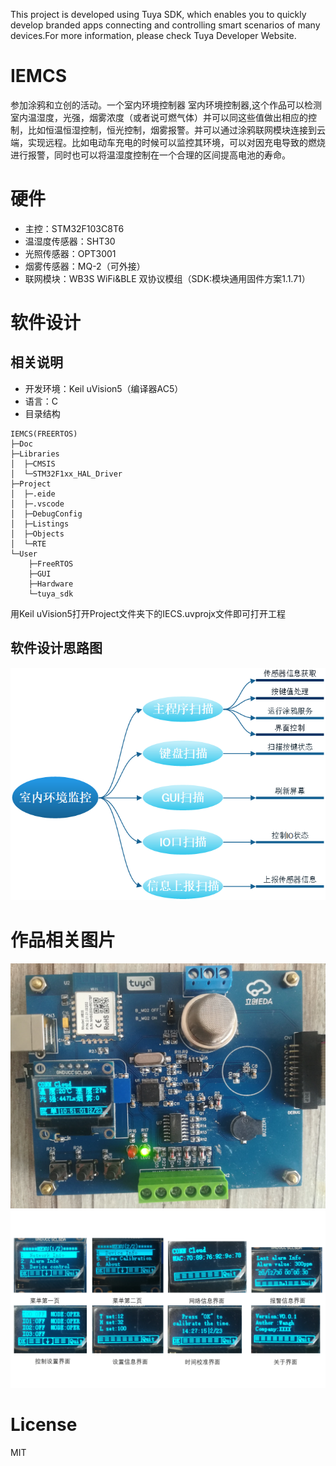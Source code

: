 This project is developed using Tuya SDK, which enables you to quickly develop branded apps connecting and controlling smart scenarios of many devices.For more information, please check Tuya Developer Website.
# IEMCS
参加涂鸦和立创的活动。一个室内环境控制器
室内环境控制器,这个作品可以检测室内温湿度，光强，烟雾浓度（或者说可燃气体）并可以同这些值做出相应的控制，比如恒温恒湿控制，恒光控制，烟雾报警。并可以通过涂鸦联网模块连接到云端，实现远程。比如电动车充电的时候可以监控其环境，可以对因充电导致的燃烧进行报警，同时也可以将温湿度控制在一个合理的区间提高电池的寿命。
# 硬件
* 主控：STM32F103C8T6
* 温湿度传感器：SHT30
* 光照传感器：OPT3001
* 烟雾传感器：MQ-2（可外接）
* 联网模块：WB3S WiFi&BLE 双协议模组（SDK:模块通用固件方案1.1.71）
# 软件设计
## 相关说明
* 开发环境：Keil uVision5（编译器AC5）
* 语言：C
* 目录结构
```
IEMCS(FREERTOS)
├─Doc
├─Libraries
│  ├─CMSIS
│  └─STM32F1xx_HAL_Driver
├─Project
│  ├─.eide
│  ├─.vscode
│  ├─DebugConfig
│  ├─Listings
│  ├─Objects
│  └─RTE
└─User
    ├─FreeRTOS
    ├─GUI
    ├─Hardware
    └─tuya_sdk
```
用Keil uVision5打开Project文件夹下的IECS.uvprojx文件即可打开工程
## 软件设计思路图
![思维导图](https://github.com/xiaoengineer/IEMCS/blob/main/img/%E8%AE%BE%E8%AE%A1%E5%AF%BC%E5%9B%BE.png?raw=ture)
# 作品相关图片
![整体](https://github.com/xiaoengineer/IEMCS/blob/main/img/%E6%95%B4%E4%BD%93.jpg?rwa=ture)
![界面展示](https://github.com/xiaoengineer/IEMCS/blob/main/img/%E7%95%8C%E9%9D%A2%E5%B1%95%E7%A4%BA.png?raw=ture)
# License
MIT

